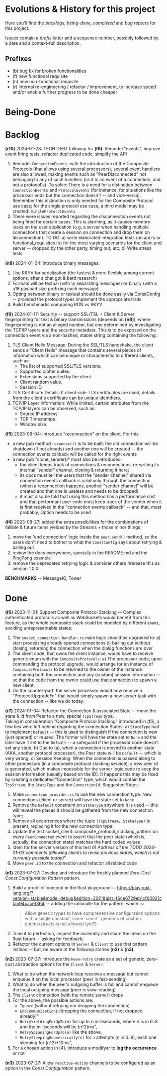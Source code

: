 # Evolutions & History for this project

Here you'll find the *backlogs*, *being-done*, *completed* and *bug reports* for this project.

Issues contain a *prefix* letter and a sequence number, possibly followed by a date and a context-full description.



## Prefixes

  - (b) bug fix for broken functionalities
  - (f) new functional requisite
  - (n) new non-functional requisite
  - (r) internal re-engineering / refactor / improvement, to increase speed and/or enable further progress to be done cheaper



# Being-Done



# Backlog

**(r10)** 2024-01-28: TECH DEBT followup for **(f6)**: Remodel "events", improve event firing tests, refactor duplicated code, simplify the API
1) Remodel `ConnectionEvents`: with the introduction of the Composite Protocols (that allows using several processors), several event handlers
   are also allowed, making events such as "PeerDisconnected" not belonging to any of such handlers (as it is an event of a connection, and not
   a protocol's). To solve: There is a need for a distinction between `ConnectionEvents` and `ProtocolEvents` (for instance, for situations like
   the processor ends but the connection doesn't -- and vice-versa). Remember this distinction is only needed for the Composite Protocol use case;
   for the single protocol use case, a third model may be created: `SingleProtocolEvents`.
2) There were issues reported regarding the disconnection events not being fired for certain cases. This is alarming, as it causes memory
   leaks on the user application (e.g, a server when handling multiple connections that create a session on connection and drop them on disconnection).
   TO DO: a) write elaborated integration tests (on api.rs or functional_requisites.rs) for the most varying scenarios for the client and server
             -- dropped by the other party, timing out, etc;
          b) Write stress tests

**(n8)** 2024-01-04: Introduce binary messages:
1) Use RKYV for serialization (the fastest & more flexible among current options, after a chat gpt & bard research)
2) Formats will be textual (with \n separating messages) or binary (with a u16 payload size prefixing each message)
3) Opting between binary or textual should be done easily via ConstConfig -- provided the protocol types implement the appropriate traits
4) Build benchmarks comparing RON vs RKYV

**(f9)** 2024-01-17: Security -- support SSL/TSL + Client & Server fingerprinting for text & binary transmissions (depends on **(n8)**),
where fingerprinting is not an alleged number, but one determined by investigating the TCP/IP layers and the security metadata.
This is to be exposed on the connection event via a non-hashed, stable string containing the following:
1) TLS Client Hello Message: During the SSL/TLS handshake, the client sends a "Client Hello" message that contains several pieces of information
   which can be unique or characteristic to different clients, such as:
     - The list of supported SSL/TLS versions.
     - Supported cipher suites.
     - Extensions supported by the client.
     - Client random value.
     - Session ID.
2) TLS Certificate Details: If client-side TLS certificates are used, details from the client's certificate can be unique identifiers.
3) TCP/IP Layer Information: While limited, certain attributes from the TCP/IP layers can be observed, such as:
   - Source IP address.
   - TCP Timestamps.
   - Window size.

**(f5)** 2023-09-04: Introduce "reconnection" on the client. For this:
  - a new pub method `reconnect()` is to be built: the old connection will be shutdown (if not already) and another one will be created
    -- the connection events callback will be called for the right events
  - a new pub "clone_sender()" must also be introduced:
    - the client keeps track of connections & reconnections, re-writing its internal "sender" channel, cloning & returning it here;
    - its docs must tell the users that the "sender channel" shared via connection events callback is valid only through the connection
      (when a reconnection happens, another "sender channel" will be created and that one is useless and needs to be dropped)
    - it must also be told that using this method has a performance cost and that performant user code must keep track of the sender when
      it is first received in the "connection events callback" -- and that, most probably, Option<UnsafeCell> needs to be used

**(f4)** 2023-08-27: added the extra possibilities for the combinations of fallible & future items yielded by the Streams + those minor things:
1) move the 'end connection' logic inside the `peer.send()` method, so the users don't need to bother to what the `ConstConfig` says about retrying & bailing out
2) review the docs everywhere, specially in the README.md and the PingPong example
3) remove the deprecated retrying logic & consider others
4release this as version 1.0.0

**BENCHMARKS** -- MessageIO, Tower


# Done

**(f6)** 2023-11-01: Support Composite Protocol Stacking -- Complex authenticated protocols as well as WebSockets would benefit from this feature, as the whole composite stack could be modeled by different `enums`, avoiding unrepresentable states:
1) The `socket_connection_handler.rs` main logic should be upgraded to:
   a) start processing already opened connections
   b) bailing out without closing, returning the connection when the dialog functions are over
2) The client code, that owns the client instance, would have to receive generic enum with the `CompositeProtocols`:
   a) The processor code, upon commanding the protocol upgrade, would arrange for an instance of `CompositeProtocols` to be returned to the owner of the instance
   containing both the connection and any (custom) session information -- so that the code from the owner could use that connection to spawn a new client.
3) On the counter-part, the server processor would now receive a "ProtocolUpgradeFn" that would simply spawn a new server task with the connection -- like we do today.

**(r7)** 2024-01-04: Refactor the Connection & associated State -- move the state & id from Peer to a new, special `TcpStream` type.\
Taking in consideration "Composite Protocol Stacking" introduced in *(f6)*, a few ties were left behind regarding the connection States:
a) `StateType` had to implement `Default` -- this is used to distinguish if the connection is new (just opened) or reused. The former will
have the state set to `None` and the later have it set to the `Default` -- a safeguard if the processor code doesn't set any state;
b) Due to (a), when a connection is moved to another state (AKA, another protocol processor), the Peer state will be `Default` -- which is
very wrong.
c) Session Keeping: When the connection is passed along to other processors (in a composite protocol stacking service), a new peer id is generated,
which makes impossible for the server logic code to keep the session information (usually based on the ID).
It happens this may be fixed by creating a dedicated "Connection" type, which would contain the `TcpStream`, the `StateType` and the `ConnectionId`.
Suggested Steps:
1) Make `connection_provider.rs` to use the new connection type. New connections (client or server) will have the state set to `None`
2) Remove the `Default` constraint on `StateType` anywhere it is used -- this will reveal the places it should be gathered from the new
   connection type;
3) Remove all occurrences where the tuple `(TcpStream, StateType)` is present, replacing it for the new connection type
4) Update the test socket_client::composite_protocol_stacking_pattern on every `PeerConnected` event to assert that the peer state
   (which is, actually, the connection state) matches the hard coded values
5) Idem for the server version of this test
_6) Address all the TODO 2024-01-03 comments (allowing clients to reuse previous states, which is not currently possible today)_’’
7) Move `peer.id` to the connection and refactor all related code


**(n1)** 2023-07-27: Develop and introduce the freshly planned *Zero-Cost Const Configuration Pattern* pattern.
1) Build a proof-of-concept in the Rust playground -- https://play.rust-lang.org/?version=stable&mode=debug&edition=2021&gist=f6ce6729eb1cf60021cfa594cace1364 -- adding the rationalle for the pattern, which is:
   > Allow generic types to have comprehensive configuration options with a single constant, since `const`` generics of custom enums/structs is not allowed (yet?)
2) Tune it to perfection, inspect the assembly and share the ideas on the Rust forum -- asking for feedback;
3) Refactor the current options in `Server` & `Client` to use that pattern instead -- but, be aware of the followup stories **(n2)** & **(n3)**.

**(n2)** 2023-07-27: Introduce the `keen-retry` crate as a set of generic, zero-cost abstraction options for the `Client` & `Server`:
1) What to do when the network loop receives a message but cannot enqueue it on the local processor (peer is fast-sending)
2) What to do when the peer's outgoing buffer is full and cannot enqueue the local outgoing message (peer is slow-reading)
3) The `Client` connection (with the remote server) drops
4) For the above, the possible actions are:
     - `Ignore` (without retrying nor dropping the connection)
     - `EndCommunications` (dropping the connection, if not dropped already)"
     - `RetryYieldingForUpTo(n)` for up to n milliseconds, where n is in 0..8 and the milliseconds will be (n^2)ms",
     - `RetrySpinningForUpTo(n)` like the above,
     - `RetrySleepingGeometrically(n)` for `n` attempts (n in 0..8), each one sleeping for (n^2)*10ms",
5) For a chosen action in (4), introduce a modifyer to **log the occurrence** or not

**(n3)** 2023-07-27: Allow `reactive-mutiny` channels to be configured as an option in the *Const Configuration* pattern.
